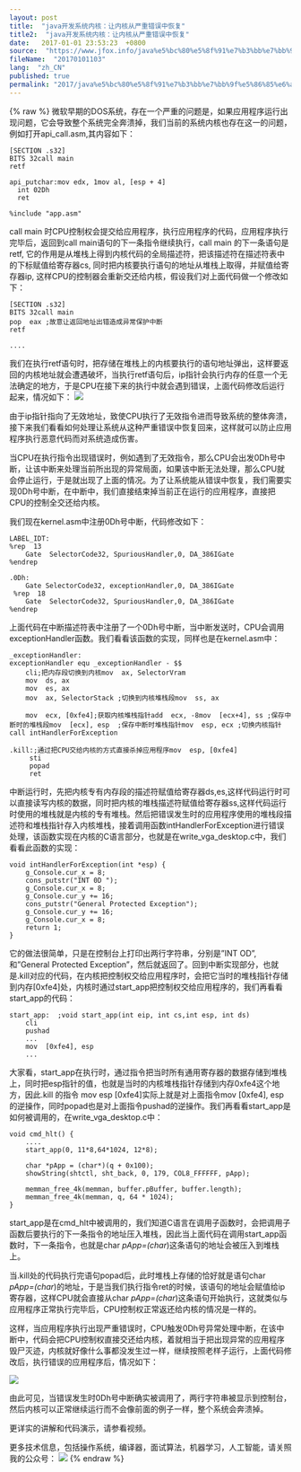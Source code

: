 ```yaml
---
layout: post
title:  "java开发系统内核：让内核从严重错误中恢复"
title2:  "java开发系统内核：让内核从严重错误中恢复"
date:   2017-01-01 23:53:23  +0800
source:  "https://www.jfox.info/java%e5%bc%80%e5%8f%91%e7%b3%bb%e7%bb%9f%e5%86%85%e6%a0%b8%e8%ae%a9%e5%86%85%e6%a0%b8%e4%bb%8e%e4%b8%a5%e9%87%8d%e9%94%99%e8%af%af%e4%b8%ad%e6%81%a2%e5%a4%8d.html"
fileName:  "20170101103"
lang:  "zh_CN"
published: true
permalink: "2017/java%e5%bc%80%e5%8f%91%e7%b3%bb%e7%bb%9f%e5%86%85%e6%a0%b8%e8%ae%a9%e5%86%85%e6%a0%b8%e4%bb%8e%e4%b8%a5%e9%87%8d%e9%94%99%e8%af%af%e4%b8%ad%e6%81%a2%e5%a4%8d.html"
---
```

{% raw %}
微软早期的DOS系统，存在一个严重的问题是，如果应用程序运行出现问题，它会导致整个系统完全奔溃掉，我们当前的系统内核也存在这一的问题，例如打开api_call.asm,其内容如下：

    [SECTION .s32]
    BITS 32call main
    retf
    
    api_putchar:mov edx, 1mov al, [esp + 4]
      int 02Dh
      ret
    
    %include "app.asm"

call main 时CPU控制权会提交给应用程序，执行应用程序的代码，应用程序执行完毕后，返回到call main语句的下一条指令继续执行，call main 的下一条语句是retf, 它的作用是从堆栈上得到内核代码的全局描述符，把该描述符在描述符表中的下标赋值给寄存器cs, 同时把内核要执行语句的地址从堆栈上取得，并赋值给寄存器ip, 这样CPU的控制器会重新交还给内核，假设我们对上面代码做一个修改如下：

    [SECTION .s32]
    BITS 32call main
    pop  eax ;故意让返回地址出错造成异常保护中断
    retf
    
    ....

我们在执行retf语句时，把存储在堆栈上的内核要执行的语句地址弹出，这样要返回的内核地址就会遭遇破坏，当执行retf语句后，ip指针会执行内存的任意一个无法确定的地方，于是CPU在接下来的执行中就会遇到错误，上面代码修改后运行起来，情况如下： 
![](2071b73.png)

由于ip指针指向了无效地址，致使CPU执行了无效指令进而导致系统的整体奔溃，接下来我们看看如何处理让系统从这种严重错误中恢复回来，这样就可以防止应用程序执行恶意代码而对系统造成伤害。

当CPU在执行指令出现错误时，例如遇到了无效指令，那么CPU会出发0Dh号中断，让该中断来处理当前所出现的异常局面，如果该中断无法处理，那么CPU就会停止运行，于是就出现了上面的情况。为了让系统能从错误中恢复，我们需要实现0Dh号中断，在中断中，我们直接结束掉当前正在运行的应用程序，直接把CPU的控制全交还给内核。

我们现在kernel.asm中注册0Dh号中断，代码修改如下：

    LABEL_IDT:
    %rep  13
        Gate  SelectorCode32, SpuriousHandler,0, DA_386IGate
    %endrep
    
    .0Dh:
        Gate SelectorCode32, exceptionHandler,0, DA_386IGate
     %rep  18
        Gate  SelectorCode32, SpuriousHandler,0, DA_386IGate
    %endrep

上面代码在中断描述符表中注册了一个0Dh号中断，当中断发送时，CPU会调用exceptionHandler函数。我们看看该函数的实现，同样也是在kernel.asm中：

    _exceptionHandler:
    exceptionHandler equ _exceptionHandler - $$
        cli;把内存段切换到内核mov  ax, SelectorVram
        mov  ds, ax
        mov  es, ax 
        mov  ax, SelectorStack ;切换到内核堆栈段mov  ss, ax
    
        mov  ecx, [0xfe4];获取内核堆栈指针add  ecx, -8mov  [ecx+4], ss ;保存中断时的堆栈段mov  [ecx], esp  ;保存中断时堆栈指针mov  esp, ecx ;切换内核指针call intHandlerForException
    
    .kill:;通过把CPU交给内核的方式直接杀掉应用程序mov  esp, [0xfe4]
         sti
         popad
         ret

中断运行时，先把内核专有内存段的描述符赋值给寄存器ds,es,这样代码运行时可以直接读写内核的数据，同时把内核的堆栈描述符赋值给寄存器ss,这样代码运行时使用的堆栈就是内核的专有堆栈。然后把错误发生时的应用程序使用的堆栈段描述符和堆栈指针存入内核堆栈，接着调用函数intHandlerForException进行错误处理，该函数实现在内核的C语言部分，也就是在write_vga_desktop.c中，我们看看此函数的实现：

    void intHandlerForException(int *esp) {
        g_Console.cur_x = 8;
        cons_putstr("INT 0D ");
        g_Console.cur_x = 8;
        g_Console.cur_y += 16;
        cons_putstr("General Protected Exception"); 
        g_Console.cur_y += 16;
        g_Console.cur_x = 8;
        return 1;
    }

它的做法很简单，只是在控制台上打印出两行字符串，分别是”INT OD”,和”General Protected Exception”，然后就返回了。回到中断实现部分，也就是.kill对应的代码，在内核把控制权交给应用程序时，会把它当时的堆栈指针存储到内存[0xfe4]处，内核时通过start_app把控制权交给应用程序的，我们再看看start_app的代码：

    start_app:  ;void start_app(int eip, int cs,int esp, int ds)
        cli
        pushad
        ...
        mov  [0xfe4], esp
        ...

大家看，start_app在执行时，通过指令把当时所有通用寄存器的数据存储到堆栈上，同时把esp指针的值，也就是当时的内核堆栈指针存储到内存0xfe4这个地方，因此.kill 的指令 mov esp [0xfe4]实际上就是对上面指令mov [0xfe4], esp 的逆操作，同时popad也是对上面指令pushad的逆操作。我们再看看start_app是如何被调用的，在write_vga_desktop.c中：

    void cmd_hlt() {
        ....
        start_app(0, 11*8,64*1024, 12*8);
    
        char *pApp = (char*)(q + 0x100);
        showString(shtctl, sht_back, 0, 179, COL8_FFFFFF, pApp);
    
        memman_free_4k(memman, buffer.pBuffer, buffer.length);
        memman_free_4k(memman, q, 64 * 1024);
    }

start_app是在cmd_hlt中被调用的，我们知道C语言在调用子函数时，会把调用子函数后要执行的下一条指令的地址压入堆栈，因此当上面代码在调用start_app函数时，下一条指令，也就是char *pApp=(char*)这条语句的地址会被压入到堆栈上。

当.kill处的代码执行完语句popad后，此时堆栈上存储的恰好就是语句char *pApp=(char*)的地址，于是当我们执行指令ret的时候，该语句的地址会赋值给ip寄存器，这样CPU就会直接从char *pApp=(char*)这条语句开始执行，这就类似与应用程序正常执行完毕后，CPU控制权正常返还给内核的情况是一样的。

这样，当应用程序执行出现严重错误时，CPU触发0Dh号异常处理中断，在该中断中，代码会把CPU控制权直接交还给内核，着就相当于把出现异常的应用程序毁尸灭迹，内核就好像什么事都没发生过一样，继续按照老样子运行，上面代码修改后，执行错误的应用程序后，情况如下：

![](ee4ace8.png)

由此可见，当错误发生时0Dh号中断确实被调用了，两行字符串被显示到控制台，然后内核可以正常继续运行而不会像前面的例子一样，整个系统会奔溃掉。

更详实的讲解和代码演示，请参看视频。

更多技术信息，包括操作系统，编译器，面试算法，机器学习，人工智能，请关照我的公众号： 
![](c755c19.png)
{% endraw %}